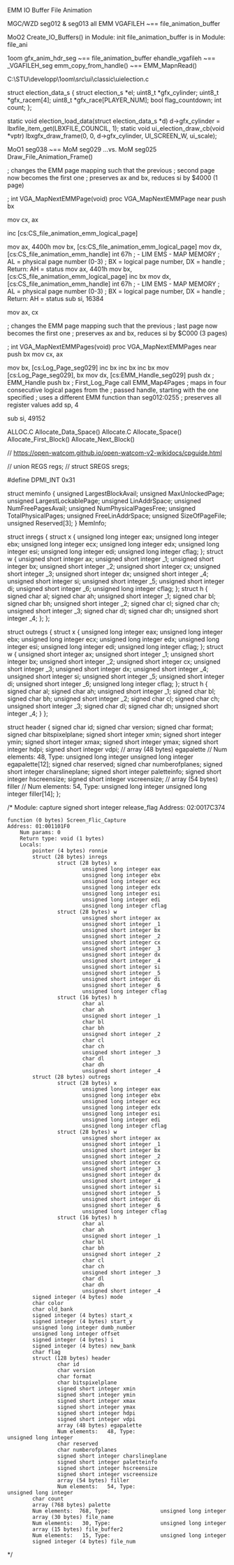 



EMM
IO Buffer
File Animation



MGC/WZD seg012 & seg013
    all EMM
    VGAFILEH ~== file_animation_buffer

MoO2
    Create_IO_Buffers() in Module: init
    file_animation_buffer is in Module: file_ani

1oom
    gfx_anim_hdr_seg        ~== file_animation_buffer
    ehandle_vgafileh        ~== _VGAFILEH_seg
    emm_copy_from_handle()  ~== EMM_MapnRead()

C:\STU\developp\1oom\src\ui\classic\uielection.c

struct election_data_s {
    struct election_s *el;
    uint8_t *gfx_cylinder;
    uint8_t *gfx_racem[4];
    uint8_t *gfx_race[PLAYER_NUM];
    bool flag_countdown;
    int count;
};

static void election_load_data(struct election_data_s *d)
    d->gfx_cylinder = lbxfile_item_get(LBXFILE_COUNCIL, 1);
static void ui_election_draw_cb(void *vptr)
    lbxgfx_draw_frame(0, 0, d->gfx_cylinder, UI_SCREEN_W, ui_scale);


MoO1 seg038 ~== MoM seg029
...vs. MoM seg025  Draw_File_Animation_Frame()



; changes the EMM page mapping such that the previous
; second page now becomes the first one
; preserves ax and bx, reduces si by $4000 (1 page)

; int VGA_MapNextEMMPage(void)
proc VGA_MapNextEMMPage near
push    bx


mov     cx, ax


inc     [cs:CS_file_animation_emm_logical_page]


mov     ax, 4400h
mov     bx, [cs:CS_file_animation_emm_logical_page]
mov     dx, [cs:CS_file_animation_emm_handle]
int     67h                             ;  - LIM EMS - MAP MEMORY
                                        ; AL = physical page number (0-3)
                                        ; BX = logical page number, DX = handle
                                        ; Return: AH = status
mov     ax, 4401h
mov     bx, [cs:CS_file_animation_emm_logical_page]
inc     bx
mov     dx, [cs:CS_file_animation_emm_handle]
int     67h                             ;  - LIM EMS - MAP MEMORY
                                        ; AL = physical page number (0-3)
                                        ; BX = logical page number, DX = handle
                                        ; Return: AH = status
sub     si, 16384


mov     ax, cx



; changes the EMM page mapping such that the previous
; last page now becomes the first one
; preserves ax and bx, reduces si by $C000 (3 pages)

; int VGA_MapNextEMMPages(void)
proc VGA_MapNextEMMPages near
push    bx
mov     cx, ax


mov     bx, [cs:Log_Page_seg029]
inc     bx
inc     bx
inc     bx
mov     [cs:Log_Page_seg029], bx
mov     dx, [cs:EMM_Handle_seg029]
push    dx                              ; EMM_Handle
push    bx                              ; First_Log_Page
call    EMM_Map4Pages                   ; maps in four consecutive logical pages from the
                                        ; passed handle, starting with the one specified
                                        ; uses a different EMM function than seg012:0255
                                        ; preserves all register values
add     sp, 4


sub     si, 49152




ALLOC.C
    Allocate_Data_Space()
Allocate.C
    Allocate_Space()
    Allocate_First_Block()
    Allocate_Next_Block()





// https://open-watcom.github.io/open-watcom-v2-wikidocs/cpguide.html

// union REGS regs;
// struct SREGS sregs;

#define DPMI_INT        0x31

struct meminfo
{
	unsigned LargestBlockAvail;
	unsigned MaxUnlockedPage;
	unsigned LargestLockablePage;
	unsigned LinAddrSpace;
	unsigned NumFreePagesAvail;
	unsigned NumPhysicalPagesFree;
	unsigned TotalPhysicalPages;
	unsigned FreeLinAddrSpace;
	unsigned SizeOfPageFile;
	unsigned Reserved[3];
} MemInfo;



struct inregs
{
	struct x
	{
		unsigned long integer eax;
		unsigned long integer ebx;
		unsigned long integer ecx;
		unsigned long integer edx;
		unsigned long integer esi;
		unsigned long integer edi;
		unsigned long integer cflag;
	};
	struct w
	{
		unsigned short integer ax;
		unsigned short integer _1;
		unsigned short integer bx;
		unsigned short integer _2;
		unsigned short integer cx;
		unsigned short integer _3;
		unsigned short integer dx;
		unsigned short integer _4;
		unsigned short integer si;
		unsigned short integer _5;
		unsigned short integer di;
		unsigned short integer _6;
		unsigned long integer cflag;
	};
	struct h
	{
		signed char al;
		signed char ah;
		unsigned short integer _1;
		signed char bl;
		signed char bh;
		unsigned short integer _2;
		signed char cl;
		signed char ch;
		unsigned short integer _3;
		signed char dl;
		signed char dh;
		unsigned short integer _4;
	};
};

struct outregs
{
	struct x
	{
		unsigned long integer eax;
		unsigned long integer ebx;
		unsigned long integer ecx;
		unsigned long integer edx;
		unsigned long integer esi;
		unsigned long integer edi;
		unsigned long integer cflag;
	};
	struct w
	{
		unsigned short integer ax;
		unsigned short integer _1;
		unsigned short integer bx;
		unsigned short integer _2;
		unsigned short integer cx;
		unsigned short integer _3;
		unsigned short integer dx;
		unsigned short integer _4;
		unsigned short integer si;
		unsigned short integer _5;
		unsigned short integer di;
		unsigned short integer _6;
		unsigned long integer cflag;
	};
	struct h
	{
		signed char al;
		signed char ah;
		unsigned short integer _1;
		signed char bl;
		signed char bh;
		unsigned short integer _2;
		signed char cl;
		signed char ch;
		unsigned short integer _3;
		signed char dl;
		signed char dh;
		unsigned short integer _4;
		}
	};

struct header
{
	signed char id;
	signed char version;
	signed char format;
	signed char bitspixelplane;
	signed short integer xmin;
	signed short integer ymin;
	signed short integer xmax;
	signed short integer ymax;
	signed short integer hdpi;
	signed short integer vdpi;
	// array (48 bytes) egapalette
	// Num elements:   48, Type:                        unsigned long integer 
	unsigned long integer egapalette[12];
	signed char reserved;
	signed char numberofplanes;
	signed short integer charslineplane;
	signed short integer paletteinfo;
	signed short integer hscreensize;
	signed short integer vscreensize;
	// array (54 bytes) filler
	// Num elements:   54, Type:                        unsigned long integer 
	unsigned long integer filler[14];
};



/*
Module: capture
    signed short integer release_flag
    Address: 02:0017C374

    function (0 bytes) Screen_Flic_Capture
    Address: 01:001101F0
        Num params: 0
        Return type: void (1 bytes) 
        Locals:
            pointer (4 bytes) ronnie
            struct (28 bytes) inregs
                    struct (28 bytes) x
                            unsigned long integer eax
                            unsigned long integer ebx
                            unsigned long integer ecx
                            unsigned long integer edx
                            unsigned long integer esi
                            unsigned long integer edi
                            unsigned long integer cflag
                    struct (28 bytes) w
                            unsigned short integer ax
                            unsigned short integer _1
                            unsigned short integer bx
                            unsigned short integer _2
                            unsigned short integer cx
                            unsigned short integer _3
                            unsigned short integer dx
                            unsigned short integer _4
                            unsigned short integer si
                            unsigned short integer _5
                            unsigned short integer di
                            unsigned short integer _6
                            unsigned long integer cflag
                    struct (16 bytes) h
                            char al
                            char ah
                            unsigned short integer _1
                            char bl
                            char bh
                            unsigned short integer _2
                            char cl
                            char ch
                            unsigned short integer _3
                            char dl
                            char dh
                            unsigned short integer _4
            struct (28 bytes) outregs
                    struct (28 bytes) x
                            unsigned long integer eax
                            unsigned long integer ebx
                            unsigned long integer ecx
                            unsigned long integer edx
                            unsigned long integer esi
                            unsigned long integer edi
                            unsigned long integer cflag
                    struct (28 bytes) w
                            unsigned short integer ax
                            unsigned short integer _1
                            unsigned short integer bx
                            unsigned short integer _2
                            unsigned short integer cx
                            unsigned short integer _3
                            unsigned short integer dx
                            unsigned short integer _4
                            unsigned short integer si
                            unsigned short integer _5
                            unsigned short integer di
                            unsigned short integer _6
                            unsigned long integer cflag
                    struct (16 bytes) h
                            char al
                            char ah
                            unsigned short integer _1
                            char bl
                            char bh
                            unsigned short integer _2
                            char cl
                            char ch
                            unsigned short integer _3
                            char dl
                            char dh
                            unsigned short integer _4
            signed integer (4 bytes) mode
            char color
            char old_bank
            signed integer (4 bytes) start_x
            signed integer (4 bytes) start_y
            unsigned long integer dumb_number
            unsigned long integer offset
            signed integer (4 bytes) i
            signed integer (4 bytes) new_bank
            char flag
            struct (128 bytes) header
                    char id
                    char version
                    char format
                    char bitspixelplane
                    signed short integer xmin
                    signed short integer ymin
                    signed short integer xmax
                    signed short integer ymax
                    signed short integer hdpi
                    signed short integer vdpi
                    array (48 bytes) egapalette
                    Num elements:   48, Type:                        unsigned long integer 
                    char reserved
                    char numberofplanes
                    signed short integer charslineplane
                    signed short integer paletteinfo
                    signed short integer hscreensize
                    signed short integer vscreensize
                    array (54 bytes) filler
                    Num elements:   54, Type:                        unsigned long integer 
            char count
            array (768 bytes) palette
            Num elements:  768, Type:                unsigned long integer 
            array (30 bytes) file_name
            Num elements:   30, Type:                unsigned long integer 
            array (15 bytes) file_buffer2
            Num elements:   15, Type:                unsigned long integer 
            signed integer (4 bytes) file_num
*/

